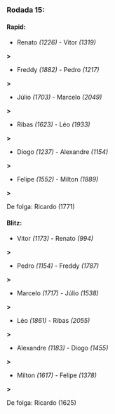 ### Rodada 15:

#### Rapid:

* Renato *(1226)*     -     Vitor *(1319)*

 **>** 
* Freddy *(1882)*     -     Pedro *(1217)*

 **>** 
* Júlio *(1703)*     -     Marcelo *(2049)*

 **>** 
* Ribas *(1623)*     -     Léo *(1933)*

 **>** 
* Diogo *(1237)*     -     Alexandre *(1154)*

 **>** 
* Felipe *(1552)*     -     Milton *(1889)*

 **>** 

De folga: Ricardo (1771)

#### Blitz:

* Vitor *(1173)*     -     Renato *(994)*

 **>** 
* Pedro *(1154)*     -     Freddy *(1787)*

 **>** 
* Marcelo *(1717)*     -     Júlio *(1538)*

 **>** 
* Léo *(1861)*     -     Ribas *(2055)*

 **>** 
* Alexandre *(1183)*     -     Diogo *(1455)*

 **>** 
* Milton *(1617)*     -     Felipe *(1378)*

 **>** 

De folga: Ricardo (1625)

